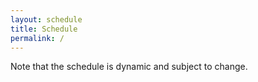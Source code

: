 ```yaml
---
layout: schedule
title: Schedule
permalink: /
---
```


Note that the schedule is dynamic and subject to change. 
